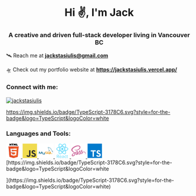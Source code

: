 <h1 align="center">Hi ✌️, I'm Jack</h1>
<h3 align="center">A creative and driven full-stack developer living in Vancouver BC</h3>

🛰 Reach me at **jackstasiulis@gmail.com**

🛸 Check out my portfolio website at **https://jackstasiulis.vercel.app/**

<h3 align="left">Connect with me:</h3>
<p align="left">
<a href="https://linkedin.com/in/jackstasiulis" target="blank"><img align="center" src="https://raw.githubusercontent.com/rahuldkjain/github-profile-readme-generator/master/src/images/icons/Social/linked-in-alt.svg" alt="jackstasiulis" height="30" width="40" /></a>
</p>

https://img.shields.io/badge/TypeScript-3178C6.svg?style=for-the-badge&logo=TypeScript&logoColor=white

<h3 align="left">Languages and Tools:</h3>
<p align="left"> <a href="https://www.w3.org/html/" target="_blank" rel="noreferrer"> <img src="https://raw.githubusercontent.com/devicons/devicon/master/icons/html5/html5-original-wordmark.svg" alt="html5" width="40" height="40"/> </a> <a href="https://developer.mozilla.org/en-US/docs/Web/JavaScript" target="_blank" rel="noreferrer"> <img src="https://raw.githubusercontent.com/devicons/devicon/master/icons/javascript/javascript-original.svg" alt="javascript" width="40" height="40"/> </a> <a href="https://www.mysql.com/" target="_blank" rel="noreferrer"> <img src="https://raw.githubusercontent.com/devicons/devicon/master/icons/mysql/mysql-original-wordmark.svg" alt="mysql" width="40" height="40"/> </a> <a href="https://reactjs.org/" target="_blank" rel="noreferrer"> <img src="https://raw.githubusercontent.com/devicons/devicon/master/icons/react/react-original-wordmark.svg" alt="react" width="40" height="40"/> </a> <a href="https://sass-lang.com" target="_blank" rel="noreferrer"> <img src="https://raw.githubusercontent.com/devicons/devicon/master/icons/sass/sass-original.svg" alt="sass" width="40" height="40"/> </a> <a href="https://www.typescriptlang.org/" target="_blank" rel="noreferrer"> <img src="https://raw.githubusercontent.com/devicons/devicon/master/icons/typescript/typescript-original.svg" alt="typescript" width="40" height="40"/> [</a>https://img.shields.io/badge/TypeScript-3178C6.svg?style=for-the-badge&logo=TypeScript&logoColor=white </p>](https://img.shields.io/badge/TypeScript-3178C6.svg?style=for-the-badge&logo=TypeScript&logoColor=white)
